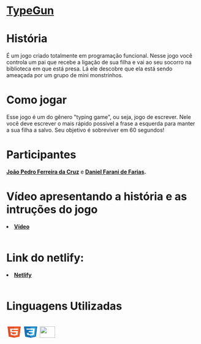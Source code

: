 <h1><u>TypeGun</u></h1>

<h1>História</h1>
<p>É um jogo criado totalmente em programação funcional. Nesse jogo você controla um pai que recebe a ligação de sua filha e vai ao seu socorro na biblioteca em que está presa. Lá ele descobre que ela está sendo ameaçada por um grupo de mini monstrinhos. </p>

<h1>Como jogar</h1>
<p>Esse jogo é um do gênero "typing game", ou seja, jogo de escrever. Nele você deve escrever o mais rápido possível a frase a esquerda para manter a sua filha a salvo. Seu objetivo é sobreviver em 60 segundos! </p>

<h1>Participantes</h1>
<p><strong><u>João Pedro Ferreira da Cruz</u></strong> e <strong><u>Daniel Farani de Farias</u></s>.</p>

<h1>Vídeo apresentando a história e as intruções do jogo</h1>

<li><a href="https://youtu.be/53T9BZ_M7Q4"> Vídeo </a></li>
<br>

<h1>Link do netlify:</h1>
<li><a href="https://typegun.netlify.app/"> Netlify </a></li>
<br>

<h1>Linguagens Utilizadas</h1>
<div style="display: inline_block"><br>
  <img height="30" width="40" src="https://raw.githubusercontent.com/devicons/devicon/master/icons/html5/html5-original.svg">
  <img height="30" width="40" src="https://raw.githubusercontent.com/devicons/devicon/master/icons/css3/css3-original.svg">
  <img height="30" width="40" src="https://cdn.jsdelivr.net/gh/devicons/devicon@latest/icons/javascript/javascript-original.svg">
</div>
